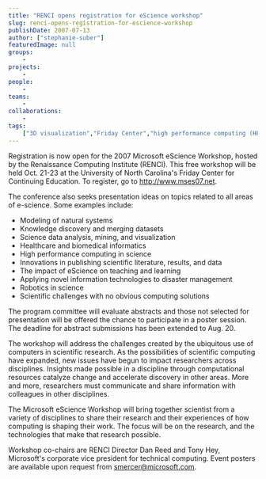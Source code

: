 ```yaml
---
title: "RENCI opens registration for eScience workshop"
slug: renci-opens-registration-for-escience-workshop
publishDate: 2007-07-13
author: ["stephanie-suber"]
featuredImage: null
groups:
    - 
projects:
    - 
people:
    - 
teams: 
    - 
collaborations:
    - 
tags:
    ["3D visualization","Friday Center","high performance computing (HPC)"]
---
```

Registration is now open for the 2007 Microsoft eScience Workshop, hosted by the Renaissance Computing Institute (RENCI). This free workshop will be held Oct. 21-23 at the University of North Carolina's Friday Center for Continuing Education. To register, go to <a href="http://www.mses07.net/" target="_blank" rel="noopener">http://www.mses07.net</a>.



The conference also seeks presentation ideas on topics related to all areas of e-science. Some examples include:
<ul type="disc">
 	<li>Modeling of natural systems</li>
 	<li>Knowledge discovery and merging datasets</li>
 	<li>Science data analysis, mining, and visualization</li>
 	<li>Healthcare and biomedical informatics</li>
 	<li>High performance computing in science</li>
 	<li>Innovations in publishing scientific literature, results, and data</li>
 	<li>The impact of eScience on teaching and learning</li>
 	<li>Applying novel information technologies to disaster management</li>
 	<li>Robotics in science</li>
 	<li>Scientific challenges with no obvious computing solutions</li>
</ul>
The program committee will evaluate abstracts and those not selected for presentation will be offered the chance to participate in a poster session. The deadline for abstract submissions has been extended to Aug. 20.

The workshop will address the challenges created by the ubiquitous use of computers in scientific research. As the possibilities of scientific computing have expanded, new issues have begun to impact researchers across disciplines. Insights made possible in a discipline through computational resources catalyze change and accelerate discovery in other areas. More and more, researchers must communicate and share information with colleagues in other disciplines.

The Microsoft eScience Workshop will bring together scientist from a variety of disciplines to share their research and their experiences of how computing is shaping their work. The focus will be on the research, and the technologies that make that research possible.

Workshop co-chairs are RENCI Director Dan Reed and Tony Hey, Microsoft's corporate vice president for technical computing. Event posters are available upon request from <a href="mailto:smercer@microsoft.com">smercer@microsoft.com</a>.

